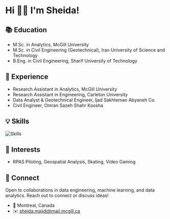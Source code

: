 # Hi 👋🏻 I'm Sheida!

## 📚 Education
- M.Sc. in Analytics, McGill University
- M.Sc. in Civil Engineering (Geotechnical), Iran University of Science and Technology
- B.Eng. in Civil Engineering, Sharif University of Technology

## 💼 Experience
- Research Assistant in Analytics, McGill University
- Research Assistant in Engineering, Carleton University
- Data Analyst & Geotechnical Engineer, Ijad Sakhteman Abyaneh Co.
- Civil Engineer, Omran Sazeh Shahr Koosha

## 💡 Skills
![Skills](https://skillicons.dev/icons?i=py,mysql,r,matlab,latex,cpp,html&theme=light)

## 🎡 Interests
- RPAS Piloting, Geospatial Analysis, Skating, Video Gaming

## 🤝 Connect
Open to collaborations in data engineering, machine learning, and data analytics. Reach out to connect or discuss ideas!

- 📍 Montreal, Canada
- ✉️ sheida.majidi@mail.mcgill.ca

